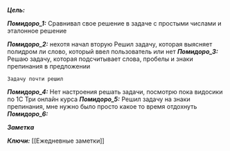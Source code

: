 
***Цель:***  

***Помидоро_1:*** 
	Сравнивал свое решение в задаче с простыми числами и эталонное решение

***Помидоро_2:*** 
	нехотя начал вторую
	Решил задачу, которая выясняет полидром ли слово, который ввел пользователь или нет
***Помидоро_3:*** 
	Решаю задачу, которая подсчитывает слова, пробелы и знаки препинания в предложении

	Задачу почти решил
***Помидоро_4:*** 
Нет настроения решать задачи, посмотрю пока видосики по 1С
Три онлайн курса 
***Помидоро_5:*** 
	Решил задачу на знаки препинания, мне нужно было просто какое то время отдохнуть
***Помидоро_6:*** 

***Заметка*** 


***Ключи:*** [[Ежедневные заметки]]